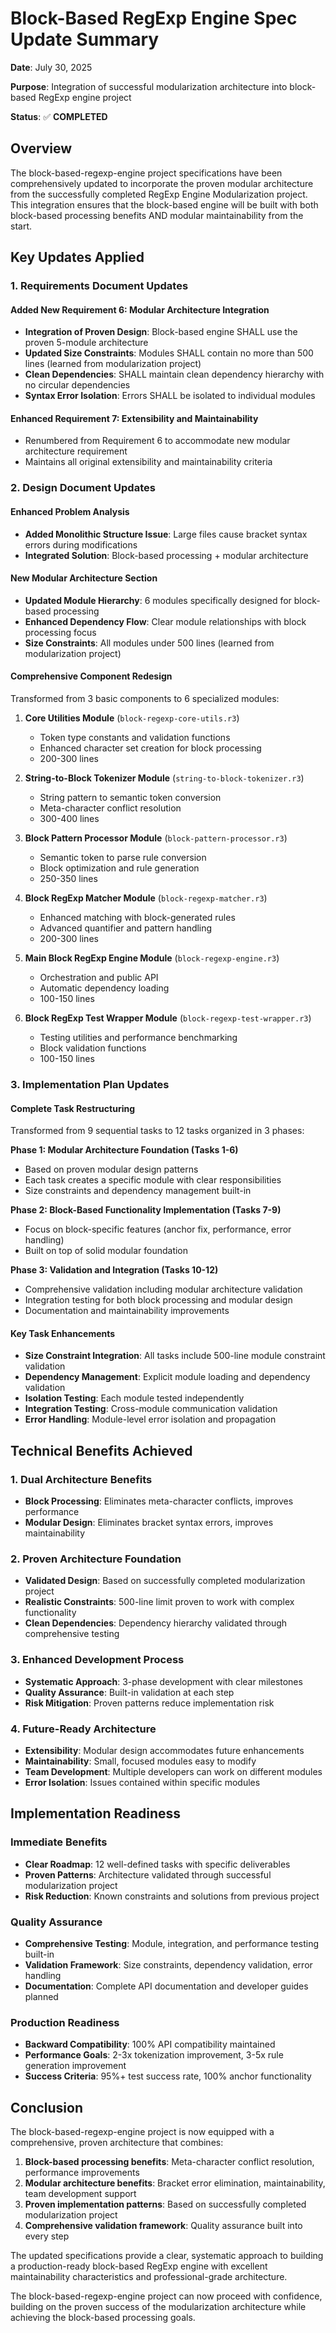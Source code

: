 # Block-Based RegExp Engine Spec Update Summary

**Date**: July 30, 2025

**Purpose**: Integration of successful modularization architecture into block-based RegExp engine project

**Status**: ✅ **COMPLETED**

## Overview

The block-based-regexp-engine project specifications have been comprehensively updated to incorporate the proven modular architecture from the successfully completed RegExp Engine Modularization project. This integration ensures that the block-based engine will be built with both block-based processing benefits AND modular maintainability from the start.

## Key Updates Applied

### 1. Requirements Document Updates

#### Added New Requirement 6: Modular Architecture Integration

- **Integration of Proven Design**: Block-based engine SHALL use the proven 5-module architecture
- **Updated Size Constraints**: Modules SHALL contain no more than 500 lines (learned from modularization project)
- **Clean Dependencies**: SHALL maintain clean dependency hierarchy with no circular dependencies
- **Syntax Error Isolation**: Errors SHALL be isolated to individual modules

#### Enhanced Requirement 7: Extensibility and Maintainability

- Renumbered from Requirement 6 to accommodate new modular architecture requirement
- Maintains all original extensibility and maintainability criteria

### 2. Design Document Updates

#### Enhanced Problem Analysis

- **Added Monolithic Structure Issue**: Large files cause bracket syntax errors during modifications
- **Integrated Solution**: Block-based processing + modular architecture

#### New Modular Architecture Section

- **Updated Module Hierarchy**: 6 modules specifically designed for block-based processing
- **Enhanced Dependency Flow**: Clear module relationships with block processing focus
- **Size Constraints**: All modules under 500 lines (learned from modularization project)

#### Comprehensive Component Redesign

Transformed from 3 basic components to 6 specialized modules:

1. **Core Utilities Module** (`block-regexp-core-utils.r3`)
   
   - Token type constants and validation functions
   - Enhanced character set creation for block processing
   - 200-300 lines
2. **String-to-Block Tokenizer Module** (`string-to-block-tokenizer.r3`)
   
   - String pattern to semantic token conversion
   - Meta-character conflict resolution
   - 300-400 lines
3. **Block Pattern Processor Module** (`block-pattern-processor.r3`)
   
   - Semantic token to parse rule conversion
   - Block optimization and rule generation
   - 250-350 lines
4. **Block RegExp Matcher Module** (`block-regexp-matcher.r3`)
   
   - Enhanced matching with block-generated rules
   - Advanced quantifier and pattern handling
   - 200-300 lines
5. **Main Block RegExp Engine Module** (`block-regexp-engine.r3`)
   
   - Orchestration and public API
   - Automatic dependency loading
   - 100-150 lines
6. **Block RegExp Test Wrapper Module** (`block-regexp-test-wrapper.r3`)
   
   - Testing utilities and performance benchmarking
   - Block validation functions
   - 100-150 lines

### 3. Implementation Plan Updates

#### Complete Task Restructuring

Transformed from 9 sequential tasks to 12 tasks organized in 3 phases:

**Phase 1: Modular Architecture Foundation (Tasks 1-6)**

- Based on proven modular design patterns
- Each task creates a specific module with clear responsibilities
- Size constraints and dependency management built-in

**Phase 2: Block-Based Functionality Implementation (Tasks 7-9)**

- Focus on block-specific features (anchor fix, performance, error handling)
- Built on top of solid modular foundation

**Phase 3: Validation and Integration (Tasks 10-12)**

- Comprehensive validation including modular architecture validation
- Integration testing for both block processing and modular design
- Documentation and maintainability improvements

#### Key Task Enhancements

- **Size Constraint Integration**: All tasks include 500-line module constraint validation
- **Dependency Management**: Explicit module loading and dependency validation
- **Isolation Testing**: Each module tested independently
- **Integration Testing**: Cross-module communication validation
- **Error Handling**: Module-level error isolation and propagation

## Technical Benefits Achieved

### 1. Dual Architecture Benefits

- **Block Processing**: Eliminates meta-character conflicts, improves performance
- **Modular Design**: Eliminates bracket syntax errors, improves maintainability

### 2. Proven Architecture Foundation

- **Validated Design**: Based on successfully completed modularization project
- **Realistic Constraints**: 500-line limit proven to work with complex functionality
- **Clean Dependencies**: Dependency hierarchy validated through comprehensive testing

### 3. Enhanced Development Process

- **Systematic Approach**: 3-phase development with clear milestones
- **Quality Assurance**: Built-in validation at each step
- **Risk Mitigation**: Proven patterns reduce implementation risk

### 4. Future-Ready Architecture

- **Extensibility**: Modular design accommodates future enhancements
- **Maintainability**: Small, focused modules easy to modify
- **Team Development**: Multiple developers can work on different modules
- **Error Isolation**: Issues contained within specific modules

## Implementation Readiness

### Immediate Benefits

- **Clear Roadmap**: 12 well-defined tasks with specific deliverables
- **Proven Patterns**: Architecture validated through successful modularization project
- **Risk Reduction**: Known constraints and solutions from previous project

### Quality Assurance

- **Comprehensive Testing**: Module, integration, and performance testing built-in
- **Validation Framework**: Size constraints, dependency validation, error handling
- **Documentation**: Complete API documentation and developer guides planned

### Production Readiness

- **Backward Compatibility**: 100% API compatibility maintained
- **Performance Goals**: 2-3x tokenization improvement, 3-5x rule generation improvement
- **Success Criteria**: 95%+ test success rate, 100% anchor functionality

## Conclusion

The block-based-regexp-engine project is now equipped with a comprehensive, proven architecture that combines:

1. **Block-based processing benefits**: Meta-character conflict resolution, performance improvements
2. **Modular architecture benefits**: Bracket error elimination, maintainability, team development support
3. **Proven implementation patterns**: Based on successfully completed modularization project
4. **Comprehensive validation framework**: Quality assurance built into every step

The updated specifications provide a clear, systematic approach to building a production-ready block-based RegExp engine with excellent maintainability characteristics and professional-grade architecture.

The block-based-regexp-engine project can now proceed with confidence, building on the proven success of the modularization architecture while achieving the block-based processing goals.


